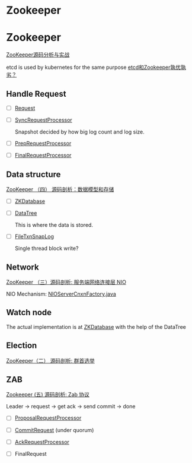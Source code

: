 # Zookeeper



# Zookeeper

[ZooKeeper源码分析与实战](https://learn.lianglianglee.com/%E4%B8%93%E6%A0%8F/ZooKeeper%E6%BA%90%E7%A0%81%E5%88%86%E6%9E%90%E4%B8%8E%E5%AE%9E%E6%88%98-%E5%AE%8C)

etcd is used by kubernetes for the same purpose
[etcd和Zookeeper孰优孰劣？](https://www.modb.pro/db/323785)


## Handle Request

- [ ] [Request](https://github.com/apache/zookeeper/blob/master/zookeeper-server/src/main/java/org/apache/zookeeper/server/Request.java)

- [ ] [SyncRequestProcessor](https://github.com/apache/zookeeper/blob/master/zookeeper-server/src/main/java/org/apache/zookeeper/server/SyncRequestProcessor.java)

    Snapshot decided by how big log count and log size.

- [ ] [PrepRequestProcessor](https://github.com/apache/zookeeper/blob/master/zookeeper-server/src/main/java/org/apache/zookeeper/server/PrepRequestProcessor.java)

- [ ] [FinalRequestProcessor](https://github.com/apache/zookeeper/blob/master/zookeeper-server/src/main/java/org/apache/zookeeper/server/FinalRequestProcessor.java)


## Data structure

[ZooKeeper （四） 源码剖析：数据模型和存储](https://juejin.cn/post/6844904163646652430)

- [ ] [ZKDatabase](https://github.com/apache/zookeeper/tree/master/zookeeper-server/src/main/java/org/apache/zookeeper/server/ZKDatabase.java)

- [ ] [DataTree](https://github.com/apache/zookeeper/blob/master/zookeeper-server/src/main/java/org/apache/zookeeper/server/DataTree.java)

    This is where the data is stored.

- [ ] [FileTxnSnapLog](https://github.com/apache/zookeeper/blob/master/zookeeper-server/src/main/java/org/apache/zookeeper/server/persistence/FileTxnSnapLog.java)

    Single thread block write?

## Network

[ZooKeeper （三）源码剖析: 服务端网络连接层 NIO](https://juejin.cn/post/6844904159167283213O)

NIO Mechanism: [NIOServerCnxnFactory.java](https://github.com/apache/zookeeper/blob/master/zookeeper-server/src/main/java/org/apache/zookeeper/server/NIOServerCnxnFactory.java)


## Watch node

The actual implementation is at [ZKDatabase](https://github.com/apache/zookeeper/blob/2cd0c23454071faf0a16c58edb2414591ae5c5c3/zookeeper-server/src/main/java/org/apache/zookeeper/server/ZKDatabase.java#L526) with the help of the DataTree

## Election

[ZooKeeper（二） 源码剖析: 群首选举](https://juejin.cn/post/6844904152804360200)


## ZAB

[Zookeeper (五) 源码剖析: Zab 协议](https://juejin.cn/post/6844904191194824711)

Leader -> request -> get ack -> send commit -> done

- [ ] [ProposalRequestProcessor](https://github.com/apache/zookeeper/blob/master/zookeeper-server/src/main/java/org/apache/zookeeper/server/quorum/ProposalRequestProcessor.java)

- [ ] [CommitRequest](https://github.com/apache/zookeeper/blob/master/zookeeper-server/src/main/java/org/apache/zookeeper/server/quorum/CommitProcessor.java) (under quorum)
 
- [ ] [AckRequestProcessor](https://github.com/apache/zookeeper/blob/master/zookeeper-server/src/main/java/org/apache/zookeeper/server/quorum/AckRequestProcessor.java)


- [ ] FinalRequest
